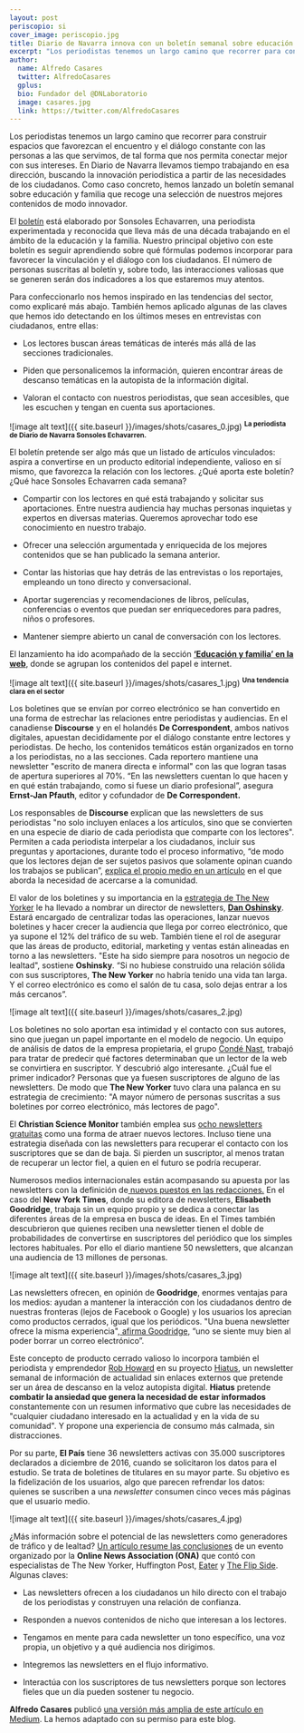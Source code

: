 ```yaml
---
layout: post
periscopio: si
cover_image: periscopio.jpg
title: Diario de Navarra innova con un boletín semanal sobre educación y familia
excerpt: "Los periodistas tenemos un largo camino que recorrer para construir espacios que favorezcan el encuentro y el diálogo constante con las personas a las que servimos, de tal forma que nos permita conectar mejor con sus intereses. En Diario de Navarra llevamos tiempo trabajando en esa dirección, buscando la innovación periodística a partir de las necesidades de los ciudadanos. Como caso concreto, hemos lanzado un boletín semanal sobre educación y familia que recoge una selección de nuestros mejores contenidos de modo innovador."
author:
  name: Alfredo Casares
  twitter: AlfredoCasares
  gplus:  
  bio: Fundador del @DNLaboratorio
  image: casares.jpg
  link: https://twitter.com/AlfredoCasares
---
```

Los periodistas tenemos un largo camino que recorrer para construir espacios que favorezcan el encuentro y el diálogo constante con las personas a las que servimos, de tal forma que nos permita conectar mejor con sus intereses. En Diario de Navarra llevamos tiempo trabajando en esa dirección, buscando la innovación periodística a partir de las necesidades de los ciudadanos. Como caso concreto, hemos lanzado un boletín semanal sobre educación y familia que recoge una selección de nuestros mejores contenidos de modo innovador. 

El [boletín](https://www.diariodenavarra.es/pags/boletines.html) está elaborado por Sonsoles Echavarren, una periodista experimentada y reconocida que lleva más de una década trabajando en el ámbito de la educación y la familia. Nuestro principal objetivo con este boletín es seguir aprendiendo sobre qué fórmulas podemos incorporar para favorecer la vinculación y el diálogo con los ciudadanos. El número de personas suscritas al boletín y, sobre todo, las interacciones valiosas que se generen serán dos indicadores a los que estaremos muy atentos.

Para confeccionarlo nos hemos inspirado en las tendencias del sector, como explicaré más abajo. También hemos aplicado algunas de las claves que hemos ido detectando en los últimos meses en entrevistas con ciudadanos, entre ellas:

* Los lectores buscan áreas temáticas de interés más allá de las secciones tradicionales.

* Piden que personalicemos la información, quieren encontrar áreas de descanso temáticas en la autopista de la información digital.

* Valoran el contacto con nuestros periodistas, que sean accesibles, que les escuchen y tengan en cuenta sus aportaciones.

![image alt text]({{ site.baseurl }}/images/shots/casares_0.jpg)
<sup>**La periodista de Diario de Navarra Sonsoles Echavarren.**

El boletín pretende ser algo más que un listado de artículos vinculados: aspira a convertirse en un producto editorial independiente, valioso en sí mismo, que favorezca la relación con los lectores. ¿Qué aporta este boletín? ¿Qué hace Sonsoles Echavarren cada semana?

* Compartir con los lectores en qué está trabajando y solicitar sus aportaciones. Entre nuestra audiencia hay muchas personas inquietas y expertos en diversas materias. Queremos aprovechar todo ese conocimiento en nuestro trabajo.

* Ofrecer una selección argumentada y enriquecida de los mejores contenidos que se han publicado la semana anterior.

* Contar las historias que hay detrás de las entrevistas o los reportajes, empleando un tono directo y conversacional.

* Aportar sugerencias y recomendaciones de libros, películas, conferencias o eventos que puedan ser enriquecedores para padres, niños o profesores.

* Mantener siempre abierto un canal de conversación con los lectores.

El lanzamiento ha ido acompañado de la sección **[‘Educación y familia’ en la web](https://www.diariodenavarra.es/noticias/vivir/educacion/portada/)**, donde se agrupan los contenidos del papel e internet.

![image alt text]({{ site.baseurl }}/images/shots/casares_1.jpg)
<sup>**Una tendencia clara en el sector**

Los boletines que se envían por correo electrónico se han convertido en una forma de estrechar las relaciones entre periodistas y audiencias. En el canadiense **Discourse** y en el holandés **De Correspondent**, ambos nativos digitales, apuestan decididamente por el diálogo constante entre lectores y periodistas. De hecho, los contenidos temáticos están organizados en torno a los periodistas, no a las secciones. Cada reportero mantiene una newsletter "escrito de manera directa e informal" con las que logran tasas de apertura superiores al 70%. “En las newsletters cuentan lo que hacen y en qué están trabajando, como si fuese un diario profesional”, asegura **Ernst-Jan Pfauth**, editor y cofundador de **De Correspondent.**

Los responsables de **Discourse** explican que las newsletters de sus periodistas "no solo incluyen enlaces a los artículos, sino que se convierten en una especie de diario de cada periodista que comparte con los lectores". Permiten a cada periodista interpelar a los ciudadanos, incluir sus preguntas y aportaciones, durante todo el proceso informativo, “de modo que los lectores dejan de ser sujetos pasivos que solamente opinan cuando los trabajos se publican”, [explica el propio medio en un artículo](http://discoursemedia.org/journalism-innovation/strategies-relationships-communities) en el que aborda la necesidad de acercarse a la comunidad.

El valor de los boletines y su importancia en la [estrategia de The New Yorker](http://www.niemanlab.org/2018/01/with-its-new-newsletter-director-the-new-yorker-wants-to-experiment-with-standalone-and-international-focused-products/?utm_content=buffer484de&utm_medium=social&utm_source=twitter.com&utm_campaign=buffer) le ha llevado a nombrar un director de newsletters, **[Dan Oshinsky](https://twitter.com/danoshinsky)**. Estará encargado de centralizar todas las operaciones, lanzar nuevos boletines y hacer crecer la audiencia que llega por correo electrónico, que ya supone el 12% del tráfico de su web. También tiene el rol de asegurar que las áreas de producto, editorial, marketing y ventas están alineadas en torno a las newsletters. "Este ha sido siempre para nosotros un negocio de lealtad", sostiene **Oshinsky**. “Si no hubiese construido una relación sólida con sus suscriptores, **The New Yorker** no habría tenido una vida tan larga. Y el correo electrónico es como el salón de tu casa, solo dejas entrar a los más cercanos”.

![image alt text]({{ site.baseurl }}/images/shots/casares_2.jpg)

Los boletines no solo aportan esa intimidad y el contacto con sus autores, sino que juegan un papel importante en el modelo de negocio. Un equipo de análisis de datos de la empresa propietaria, el grupo [Condé Nast](http://www.condenastinternational.com/), trabajó para tratar de predecir qué factores determinaban que un lector de la web se convirtiera en suscriptor. Y descubrió algo interesante. ¿Cuál fue el primer indicador? Personas que ya fuesen suscriptores de alguno de las newsletters. De modo que **The New Yorker** tuvo clara una palanca en su estrategia de crecimiento: "A mayor número de personas suscritas a sus boletines por correo electrónico, más lectores de pago".

El **Christian Science Monitor** también emplea sus [ocho newsletters gratuitas](https://cloud.cssubs.com/monitor-newsletters?e=alfredo.casares@lainformacion-sa.com&nslr=week&cds_campaign_code=18ema&cds_tracking_code=18ret&cmpid=mkt:ema:NLWB18&cmpid=ema::20180302&src=) como una forma de atraer nuevos lectores. Incluso tiene una estrategia diseñada con las newsletters para recuperar el contacto con los suscriptores que se dan de baja. Si pierden un suscriptor, al menos tratan de recuperar un lector fiel, a quien en el futuro se podría recuperar.

Numerosos medios internacionales están acompasando su apuesta por las newsletters con la definición de[ nuevos puestos en las redacciones.](https://digiday.com/careers/newsletter-editors-new-important-person-newsrooms/) En el caso del **New York Times**, donde su editora de newsletters, **Elisabeth Goodridge**, trabaja sin un equipo propio y se dedica a conectar las diferentes áreas de la empresa en busca de ideas. En el Times también descubrieron que quienes reciben una newsletter tienen el doble de probabilidades de convertirse en suscriptores del periódico que los simples lectores habituales. Por ello el diario mantiene 50 newsletters, que alcanzan una audiencia de 13 millones de personas.

![image alt text]({{ site.baseurl }}/images/shots/casares_3.jpg)

Las newsletters ofrecen, en opinión de **Goodridge**, enormes ventajas para los medios: ayudan a mantener la interacción con los ciudadanos dentro de nuestras fronteras (lejos de Facebook o Google) y los usuarios los aprecian como productos cerrados, igual que los periódicos. "Una buena newsletter ofrece la misma experiencia",[ afirma Goodridge,](https://digiday.com/media/new-york-times-now-13-million-subscribers-50-email-newsletters/) “uno se siente muy bien al poder borrar un correo electrónico”.

Este concepto de producto cerrado valioso lo incorpora también el periodista y emprendedor [Rob Howard](https://twitter.com/hiatuscc) en su proyecto [Hiatus](https://hiatus.cc/), un newsletter semanal de información de actualidad sin enlaces externos que pretende ser un área de descanso en la veloz autopista digital. **Hiatus** pretende **combatir la ansiedad que genera la necesidad de estar informados** constantemente con un resumen informativo que cubre las necesidades de "cualquier ciudadano interesado en la actualidad y en la vida de su comunidad". Y propone una experiencia de consumo más calmada, sin distracciones.

Por su parte, **El País** tiene 36 newsletters activas con 35.000 suscriptores declarados a diciembre de 2016, cuando se solicitaron los datos para el estudio. Se trata de boletines de titulares en su mayor parte. Su objetivo es la fidelización de los usuarios, algo que parecen refrendar los datos: quienes se suscriben a una *newsletter* consumen cinco veces más páginas que el usuario medio.

![image alt text]({{ site.baseurl }}/images/shots/casares_4.jpg)

¿Más información sobre el potencial de las newsletters como generadores de tráfico y de lealtad? [Un artículo resume las conclusiones](http://www.niemanlab.org/2018/01/heres-how-to-build-a-better-newsletter-according-to-a-bunch-of-self-professed-newsletter-nerds/?utm_content=buffer60f8f&utm_medium=social&utm_source=twitter.com&utm_campaign=buffer) de un evento organizado por la **Online News Association (ONA)** que contó con especialistas de The New Yorker, Huffington Post, [Eater](https://www.eater.com/) y [The Flip Side](http://theflipside.io/). Algunas claves:

* Las newsletters ofrecen a los ciudadanos un hilo directo con el trabajo de los periodistas y construyen una relación de confianza.

* Responden a nuevos contenidos de nicho que interesan a los lectores.

* Tengamos en mente para cada newsletter un tono específico, una voz propia, un objetivo y a qué audiencia nos dirigimos.

* Integremos las newsletters en el flujo informativo.

* Interactúa con los suscriptores de tus newsletters porque son lectores fieles que un día pueden sostener tu negocio.

**Alfredo Casares** publicó [una versión más amplia de este artículo en Medium](https://medium.com/@AlfredoCasares/los-newsletter-como-aprendizaje-as%C3%AD-ser%C3%A1-nuestro-bolet%C3%ADn-semanal-sobre-la-familia-76ca9afe1b68). La hemos adaptado con su permiso para este blog.
